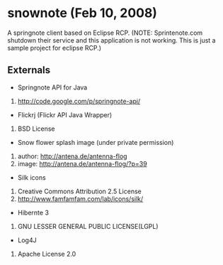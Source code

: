 snownote (Feb 10, 2008)
========

A springnote client based on Eclipse RCP. (NOTE: Sprintenote.com shutdown their service and this application is not working. This is just a sample project for eclipse RCP.)

## Externals
* Springnote API for Java
 1. http://code.google.com/p/springnote-api/

* Flickrj (Flickr API Java Wrapper)
 1. BSD License

* Snow flower splash image (under private permission)
 1. author: http://antena.de/antenna-flog
 1. image: http://antena.de/antenna-flog/?p=39

* Silk icons
 1. Creative Commons Attribution 2.5 License
 1. http://www.famfamfam.com/lab/icons/silk/

* Hibernte 3
 1. GNU LESSER GENERAL PUBLIC LICENSE(LGPL)

* Log4J
 1. Apache License 2.0